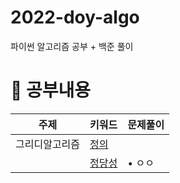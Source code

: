 # 2022-doy-algo
파이썬 알고리즘 공부 + 백준 풀이

# 🐾 공부내용
| 주제	| 키워드|	문제풀이  |
|---|---|---|
|그리디알고리즘 | [정의]()|   |
|  | [정당성]()|	• ㅇㅇ |
